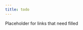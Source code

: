 ```yaml
---
title: todo
---
```


Placeholder for links that need filled

<!-- 
backup idea queue
- FsCheck saga
  - better understanding delegates (target issue) 
- Pact https://pact.io/
- try to make some incremental duck examples??
- OCP Q&A add-on post
- Explore https://en.wikipedia.org/wiki/Bloom%27s_taxonomy and https://blog.edmentum.com/webb%E2%80%99s-depth-knowledge-framework-basics as a means of more effective/intentional question asking
- Standards over control? 
  - I think I want more application with this before I give it a dedicated post
  - flow over prediction related to distributed architecture over central planning (might have more info in my Scaling Architecture Conversationally notes) -> Decentralized decision making means faster feedback loops, greater scalability. 
  - Refine the guardrails/SOP over controling specifics. Not easy though.
- Test likeness (not sure I use that term right). creating structures to represent the full expected context of a test for cleaner assertions with more helpful messages


-->
